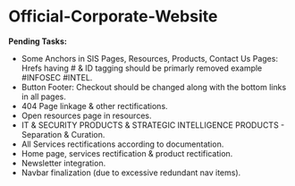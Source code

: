 # Official-Corporate-Website

**Pending Tasks:**

- Some Anchors in SIS Pages, Resources, Products, Contact Us Pages: Hrefs having # & ID tagging should be primarly removed example #INFOSEC #INTEL.
- Button Footer: Checkout should be changed along with the bottom links in all pages.
- 404 Page linkage & other rectifications.
- Open resources page in resources.
- IT & SECURITY PRODUCTS & STRATEGIC INTELLIGENCE PRODUCTS - Separation & Curation.
- All Services rectifications according to documentation.
- Home page, services rectification & product rectification.
- Newsletter integration.
- Navbar finalization (due to excessive redundant nav items).
